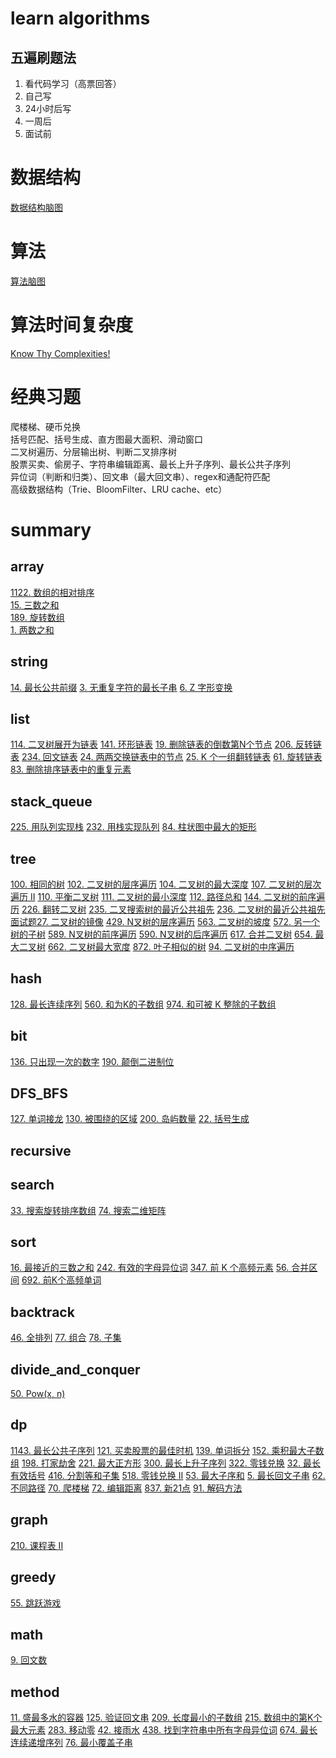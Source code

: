 # learn algorithms
## 五遍刷题法
1. 看代码学习（高票回答）
2. 自己写
3. 24小时后写
4. 一周后
5. 面试前

# 数据结构
[数据结构脑图](https://naotu.baidu.com/file/b832f043e2ead159d584cca4efb19703?token=7a6a56eb2630548c)

# 算法
[算法脑图](https://naotu.baidu.com/file/0a53d3a5343bd86375f348b2831d3610?token=5ab1de1c90d5f3ec)

# 算法时间复杂度
[Know Thy Complexities!](https://www.bigocheatsheet.com/)

# 经典习题
爬楼梯、硬币兑换  
括号匹配、括号生成、直方图最大面积、滑动窗口  
二叉树遍历、分层输出树、判断二叉排序树  
股票买卖、偷房子、字符串编辑距离、最长上升子序列、最长公共子序列  
异位词（判断和归类）、回文串（最大回文串）、regex和通配符匹配  
高级数据结构（Trie、BloomFilter、LRU cache、etc）

# summary
## array
[1122. 数组的相对排序](https://leetcode-cn.com/problems/relative-sort-array/)  
[15. 三数之和](https://leetcode-cn.com/problems/3sum/)  
[189. 旋转数组](https://leetcode-cn.com/problems/rotate-array/)  
[1. 两数之和](https://leetcode-cn.com/problems/two-sum/)

## string
[14. 最长公共前缀](https://leetcode-cn.com/problems/longest-common-prefix/)
[3. 无重复字符的最长子串](https://leetcode-cn.com/problems/longest-substring-without-repeating-characters/)
[6. Z 字形变换](https://leetcode-cn.com/problems/zigzag-conversion/)

## list
[114. 二叉树展开为链表](https://leetcode-cn.com/problems/flatten-binary-tree-to-linked-list/)
[141. 环形链表](https://leetcode-cn.com/problems/linked-list-cycle/)
[19. 删除链表的倒数第N个节点](https://leetcode-cn.com/problems/remove-nth-node-from-end-of-list/)
[206. 反转链表](https://leetcode-cn.com/problems/reverse-linked-list/)
[234. 回文链表](https://leetcode-cn.com/problems/palindrome-linked-list/)
[24. 两两交换链表中的节点](https://leetcode-cn.com/problems/swap-nodes-in-pairs/)
[25. K 个一组翻转链表](https://leetcode-cn.com/problems/reverse-nodes-in-k-group/)
[61. 旋转链表](https://leetcode-cn.com/problems/rotate-list/)
[83. 删除排序链表中的重复元素](https://leetcode-cn.com/problems/remove-duplicates-from-sorted-list/)

## stack_queue
[225. 用队列实现栈](https://leetcode-cn.com/problems/implement-stack-using-queues/)
[232. 用栈实现队列](https://leetcode-cn.com/problems/implement-queue-using-stacks/)
[84. 柱状图中最大的矩形](https://leetcode-cn.com/problems/largest-rectangle-in-histogram/)

## tree
[100. 相同的树](https://leetcode-cn.com/problems/same-tree/)
[102. 二叉树的层序遍历](https://leetcode-cn.com/problems/binary-tree-level-order-traversal/)
[104. 二叉树的最大深度](https://leetcode-cn.com/problems/maximum-depth-of-binary-tree/)
[107. 二叉树的层次遍历 II](https://leetcode-cn.com/problems/binary-tree-level-order-traversal-ii/)
[110. 平衡二叉树](https://leetcode-cn.com/problems/balanced-binary-tree/)
[111. 二叉树的最小深度](https://leetcode-cn.com/problems/minimum-depth-of-binary-tree/)
[112. 路径总和](https://leetcode-cn.com/problems/path-sum/)
[144. 二叉树的前序遍历](https://leetcode-cn.com/problems/binary-tree-preorder-traversal/)
[226. 翻转二叉树](https://leetcode-cn.com/problems/invert-binary-tree/)
[235. 二叉搜索树的最近公共祖先](https://leetcode-cn.com/problems/lowest-common-ancestor-of-a-binary-search-tree/)
[236. 二叉树的最近公共祖先](https://leetcode-cn.com/problems/lowest-common-ancestor-of-a-binary-tree/)
[面试题27. 二叉树的镜像](https://leetcode-cn.com/problems/er-cha-shu-de-jing-xiang-lcof/)
[429. N叉树的层序遍历](https://leetcode-cn.com/problems/n-ary-tree-level-order-traversal/)
[563. 二叉树的坡度](https://leetcode-cn.com/problems/binary-tree-tilt/)
[572. 另一个树的子树](https://leetcode-cn.com/problems/subtree-of-another-tree/)
[589. N叉树的前序遍历](https://leetcode-cn.com/problems/n-ary-tree-preorder-traversal/)
[590. N叉树的后序遍历](https://leetcode-cn.com/problems/n-ary-tree-postorder-traversal/)
[617. 合并二叉树](https://leetcode-cn.com/problems/merge-two-binary-trees/)
[654. 最大二叉树](https://leetcode-cn.com/problems/maximum-binary-tree/)
[662. 二叉树最大宽度](https://leetcode-cn.com/problems/maximum-width-of-binary-tree/)
[872. 叶子相似的树](https://leetcode-cn.com/problems/leaf-similar-trees/)
[94. 二叉树的中序遍历](https://leetcode-cn.com/problems/binary-tree-inorder-traversal/)

## hash
[128. 最长连续序列](https://leetcode-cn.com/problems/longest-consecutive-sequence/)
[560. 和为K的子数组](https://leetcode-cn.com/problems/subarray-sum-equals-k/)
[974. 和可被 K 整除的子数组](https://leetcode-cn.com/problems/subarray-sums-divisible-by-k/)

## bit
[136. 只出现一次的数字](https://leetcode-cn.com/problems/single-number/)
[190. 颠倒二进制位](https://leetcode-cn.com/problems/reverse-bits/)

## DFS_BFS
[127. 单词接龙](https://leetcode-cn.com/problems/word-ladder/)
[130. 被围绕的区域](https://leetcode-cn.com/problems/surrounded-regions/)
[200. 岛屿数量](https://leetcode-cn.com/problems/number-of-islands/)
[22. 括号生成](https://leetcode-cn.com/problems/generate-parentheses/)

## recursive

## search
[33. 搜索旋转排序数组](https://leetcode-cn.com/problems/search-in-rotated-sorted-array/)
[74. 搜索二维矩阵](https://leetcode-cn.com/problems/search-a-2d-matrix/)

## sort
[16. 最接近的三数之和](https://leetcode-cn.com/problems/3sum-closest/)
[242. 有效的字母异位词](https://leetcode-cn.com/problems/valid-anagram/)
[347. 前 K 个高频元素](https://leetcode-cn.com/problems/top-k-frequent-elements/)
[56. 合并区间](https://leetcode-cn.com/problems/merge-intervals/)
[692. 前K个高频单词](https://leetcode-cn.com/problems/top-k-frequent-words/)

## backtrack
[46. 全排列](https://leetcode-cn.com/problems/permutations/)
[77. 组合](https://leetcode.com/problems/combinations/)
[78. 子集](https://leetcode-cn.com/problems/subsets/)

## divide_and_conquer
[50. Pow(x, n)](https://leetcode-cn.com/problems/powx-n/)

## dp
[1143. 最长公共子序列](https://leetcode-cn.com/problems/longest-common-subsequence/)
[121. 买卖股票的最佳时机](https://leetcode-cn.com/problems/best-time-to-buy-and-sell-stock/)
[139. 单词拆分](https://leetcode-cn.com/problems/word-break/)
[152. 乘积最大子数组](https://leetcode-cn.com/problems/maximum-product-subarray/)
[198. 打家劫舍](https://leetcode-cn.com/problems/house-robber/)
[221. 最大正方形](https://leetcode-cn.com/problems/maximal-square/)
[300. 最长上升子序列](https://leetcode-cn.com/problems/longest-increasing-subsequence/)
[322. 零钱兑换](https://leetcode-cn.com/problems/coin-change/)
[32. 最长有效括号](https://leetcode-cn.com/problems/longest-valid-parentheses/)
[416. 分割等和子集](https://leetcode-cn.com/problems/partition-equal-subset-sum/)
[518. 零钱兑换 II](https://leetcode-cn.com/problems/coin-change-2/)
[53. 最大子序和](https://leetcode-cn.com/problems/maximum-subarray/)
[5. 最长回文子串](https://leetcode-cn.com/problems/longest-palindromic-substring/)
[62. 不同路径](https://leetcode-cn.com/problems/unique-paths/)
[70. 爬楼梯](https://leetcode-cn.com/problems/climbing-stairs/)
[72. 编辑距离](https://leetcode-cn.com/problems/edit-distance/)
[837. 新21点](https://leetcode-cn.com/problems/new-21-game/)
[91. 解码方法](https://leetcode-cn.com/problems/decode-ways/)

## graph
[210. 课程表 II](https://leetcode-cn.com/problems/course-schedule-ii/)

## greedy
[55. 跳跃游戏](https://leetcode-cn.com/problems/jump-game/)

## math
[9. 回文数](https://leetcode-cn.com/problems/palindrome-number/)

## method
[11. 盛最多水的容器](https://leetcode-cn.com/problems/container-with-most-water/)
[125. 验证回文串](https://leetcode-cn.com/problems/valid-palindrome/)
[209. 长度最小的子数组](https://leetcode-cn.com/problems/minimum-size-subarray-sum/)
[215. 数组中的第K个最大元素](https://leetcode-cn.com/problems/kth-largest-element-in-an-array/)
[283. 移动零](https://leetcode-cn.com/problems/move-zeroes/)
[42. 接雨水](https://leetcode-cn.com/problems/trapping-rain-water/)
[438. 找到字符串中所有字母异位词](https://leetcode-cn.com/problems/find-all-anagrams-in-a-string/)
[674. 最长连续递增序列](https://leetcode-cn.com/problems/longest-continuous-increasing-subsequence/)
[76. 最小覆盖子串](https://leetcode-cn.com/problems/minimum-window-substring/)
